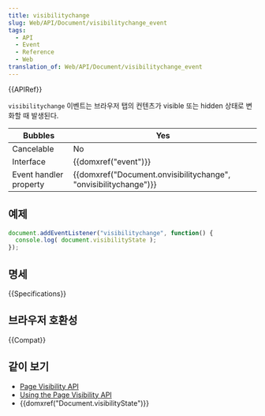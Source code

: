 ```yaml
---
title: visibilitychange
slug: Web/API/Document/visibilitychange_event
tags:
  - API
  - Event
  - Reference
  - Web
translation_of: Web/API/Document/visibilitychange_event
---
```

{{APIRef}}

`visibilitychange` 이벤트는 브라우저 탭의 컨텐츠가 visible 또는 hidden 상태로 변화할 때 발생된다.

| Bubbles                | Yes                                                                                  |
| ---------------------- | ------------------------------------------------------------------------------------ |
| Cancelable             | No                                                                                   |
| Interface              | {{domxref("event")}}                                                         |
| Event handler property | {{domxref("Document.onvisibilitychange", "onvisibilitychange")}} |

## 예제

```js
document.addEventListener("visibilitychange", function() {
  console.log( document.visibilityState );
});
```

## 명세

{{Specifications}}

## 브라우저 호환성

{{Compat}}

## 같이 보기

- [Page Visibility API](/ko/docs/Web/API/Page_Visibility_API)
- [Using the Page Visibility API](/ko/docs/DOM/Using_the_Page_Visibility_API)
- {{domxref("Document.visibilityState")}}
